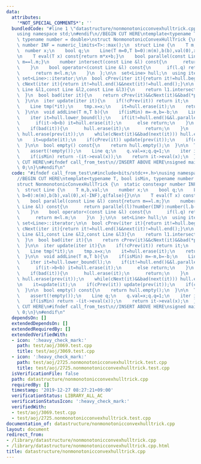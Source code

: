```yaml
---
data:
  attributes:
    '*NOT_SPECIAL_COMMENTS*': ''
  bundledCode: "#line 1 \"datastructure/nonmonotonicconvexhulltrick.cpp\"\n\n#include<bits/stdc++.h>\n\
    using namespace std;\n#endif\n//BEGIN CUT HERE\ntemplate<typename T, bool isMin,\
    \ typename number = double>\nstruct NonmonotonicConvexHullTrick {\n  static constexpr\
    \ number INF = numeric_limits<T>::max();\n  struct Line {\n    T m,b,val;\n  \
    \  number x;\n    bool q;\n    Line(T m=0,T b=0):m(m),b(b),val(0),x(-INF),q(false){}\n\
    \n    T eval(T x) const{return m*x+b;}\n    bool parallel(const Line &l) const{return\
    \ m==l.m;}\n    number intersect(const Line &l) const{\n      return parallel(l)?number(INF):number(l.b-b)/number(m-l.m);\n\
    \    }\n    bool operator<(const Line &l) const{\n      if(l.q) return x<l.val;\n\
    \      return m<l.m;\n    }\n  };\n\n  set<Line> hull;\n  using iter = typename\
    \ set<Line>::iterator;\n\n  bool cPrev(iter it){return it!=hull.begin();}\n  bool\
    \ cNext(iter it){return it!=hull.end()&&next(it)!=hull.end();}\n\n  bool bad(const\
    \ Line &l1,const Line &l2,const Line &l3){\n    return l1.intersect(l3) <= l1.intersect(l2);\n\
    \  }\n  bool bad(iter it){\n    return cPrev(it)&&cNext(it)&&bad(*prev(it),*it,*next(it));\n\
    \  }\n\n  iter update(iter it){\n    if(!cPrev(it)) return it;\n    number x=it->intersect(*prev(it));\n\
    \    Line tmp(*it);\n    tmp.x=x;\n    it=hull.erase(it);\n    return hull.insert(it,tmp);\n\
    \  }\n\n  void addLine(T m,T b){\n    if(isMin) m=-m,b=-b;\n    Line l(m,b);\n\
    \    iter it=hull.lower_bound(l);\n    if(it!=hull.end()&&l.parallel(*it)){\n\
    \      if(it->b<b) it=hull.erase(it);\n      else return;\n    }\n    it=hull.insert(it,l);\n\
    \    if(bad(it)){\n      hull.erase(it);\n      return;\n    }\n    while(cPrev(it)&&bad(prev(it)))\
    \ hull.erase(prev(it));\n    while(cNext(it)&&bad(next(it))) hull.erase(next(it));\n\
    \n    it=update(it);\n    if(cPrev(it)) update(prev(it));\n    if(cNext(it)) update(next(it));\n\
    \  }\n\n  bool empty() const{\n    return hull.empty();\n  }\n\n  T query(T x){\n\
    \    assert(!empty());\n    Line q;\n    q.val=x;q.q=1;\n    iter it=--hull.lower_bound(q);\n\
    \    if(isMin) return -(it->eval(x));\n    return it->eval(x);\n  }\n} ;\n//END\
    \ CUT HERE\n#ifndef call_from_test\n//INSERT ABOVE HERE\nsigned main(){\n  return\
    \ 0;\n}\n#endif\n"
  code: "#ifndef call_from_test\n#include<bits/stdc++.h>\nusing namespace std;\n#endif\n\
    //BEGIN CUT HERE\ntemplate<typename T, bool isMin, typename number = double>\n\
    struct NonmonotonicConvexHullTrick {\n  static constexpr number INF = numeric_limits<T>::max();\n\
    \  struct Line {\n    T m,b,val;\n    number x;\n    bool q;\n    Line(T m=0,T\
    \ b=0):m(m),b(b),val(0),x(-INF),q(false){}\n\n    T eval(T x) const{return m*x+b;}\n\
    \    bool parallel(const Line &l) const{return m==l.m;}\n    number intersect(const\
    \ Line &l) const{\n      return parallel(l)?number(INF):number(l.b-b)/number(m-l.m);\n\
    \    }\n    bool operator<(const Line &l) const{\n      if(l.q) return x<l.val;\n\
    \      return m<l.m;\n    }\n  };\n\n  set<Line> hull;\n  using iter = typename\
    \ set<Line>::iterator;\n\n  bool cPrev(iter it){return it!=hull.begin();}\n  bool\
    \ cNext(iter it){return it!=hull.end()&&next(it)!=hull.end();}\n\n  bool bad(const\
    \ Line &l1,const Line &l2,const Line &l3){\n    return l1.intersect(l3) <= l1.intersect(l2);\n\
    \  }\n  bool bad(iter it){\n    return cPrev(it)&&cNext(it)&&bad(*prev(it),*it,*next(it));\n\
    \  }\n\n  iter update(iter it){\n    if(!cPrev(it)) return it;\n    number x=it->intersect(*prev(it));\n\
    \    Line tmp(*it);\n    tmp.x=x;\n    it=hull.erase(it);\n    return hull.insert(it,tmp);\n\
    \  }\n\n  void addLine(T m,T b){\n    if(isMin) m=-m,b=-b;\n    Line l(m,b);\n\
    \    iter it=hull.lower_bound(l);\n    if(it!=hull.end()&&l.parallel(*it)){\n\
    \      if(it->b<b) it=hull.erase(it);\n      else return;\n    }\n    it=hull.insert(it,l);\n\
    \    if(bad(it)){\n      hull.erase(it);\n      return;\n    }\n    while(cPrev(it)&&bad(prev(it)))\
    \ hull.erase(prev(it));\n    while(cNext(it)&&bad(next(it))) hull.erase(next(it));\n\
    \n    it=update(it);\n    if(cPrev(it)) update(prev(it));\n    if(cNext(it)) update(next(it));\n\
    \  }\n\n  bool empty() const{\n    return hull.empty();\n  }\n\n  T query(T x){\n\
    \    assert(!empty());\n    Line q;\n    q.val=x;q.q=1;\n    iter it=--hull.lower_bound(q);\n\
    \    if(isMin) return -(it->eval(x));\n    return it->eval(x);\n  }\n} ;\n//END\
    \ CUT HERE\n#ifndef call_from_test\n//INSERT ABOVE HERE\nsigned main(){\n  return\
    \ 0;\n}\n#endif\n"
  dependsOn: []
  extendedDependsOn: []
  extendedRequiredBy: []
  extendedVerifiedWith:
  - icon: ':heavy_check_mark:'
    path: test/aoj/3069.test.cpp
    title: test/aoj/3069.test.cpp
  - icon: ':heavy_check_mark:'
    path: test/aoj/2725.nonmonotonicconvexhulltrick.test.cpp
    title: test/aoj/2725.nonmonotonicconvexhulltrick.test.cpp
  isVerificationFile: false
  path: datastructure/nonmonotonicconvexhulltrick.cpp
  requiredBy: []
  timestamp: '2019-12-27 08:27:21+09:00'
  verificationStatus: LIBRARY_ALL_AC
  verificationStatusIcon: ':heavy_check_mark:'
  verifiedWith:
  - test/aoj/3069.test.cpp
  - test/aoj/2725.nonmonotonicconvexhulltrick.test.cpp
documentation_of: datastructure/nonmonotonicconvexhulltrick.cpp
layout: document
redirect_from:
- /library/datastructure/nonmonotonicconvexhulltrick.cpp
- /library/datastructure/nonmonotonicconvexhulltrick.cpp.html
title: datastructure/nonmonotonicconvexhulltrick.cpp
---
```

